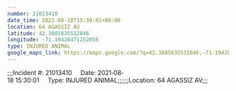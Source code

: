 ```yaml
---
number: 21013410
date_time: 2021-08-18T15:30:01+00:00
location: 64 AGASSIZ AV
latitude: 42.3885835532046
longitude: -71.19428471252056
type: INJURED ANIMAL
google_maps_link: https://maps.google.com/?q=42.3885835532046,-71.19428471252056
---
```


;;;Incident #: 21013410     Date: 2021‐08‐18 15:30:01     Type: INJURED ANIMAL;;;;;;Location: 64 AGASSIZ AV;;;
